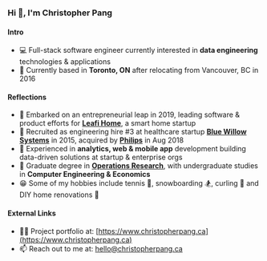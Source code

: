 ### Hi 👋, I'm Christopher Pang

#### Intro

- :computer: Full-stack software engineer currently interested in **data engineering** technologies & applications
- :maple_leaf: Currently based in **Toronto, ON** after relocating from Vancouver, BC in 2016

#### Reflections

- :seedling: Embarked on an entrepreneurial leap in 2019, leading software & product efforts for **[Leafi Home](https://www.leafihome.com)**, a smart home startup
- :raised_hands: Recruited as engineering hire #3 at healthcare startup **[Blue Willow Systems](https://www.philips.com/a-w/about/news/archive/standard/news/press/2018/20180919-philips-expands-senior-living-resident-safety-solutions-portfolio-via-acquisition-of-blue-willow-systems.html)** in 2015, acquired by **[Philips](https://www.lifeline.philips.com/content/b2b-philips-lifeline/en/business/carepoint-essential.html/)** in Aug 2018
- :rainbow: Experienced in **analytics, web & mobile app** development building data-driven solutions at startup & enterprise orgs
- :school_satchel: Graduate degree in **[Operations Research](https://www.sauder.ubc.ca/programs/masters-degrees/mban)**, with undergraduate studies in **Computer Engineering & Economics**
- :grin: Some of my hobbies include tennis :tennis:, snowboarding :snowboarder:, curling :curling_stone: and DIY home renovations :hammer: 

#### External Links

- 👨‍💻 Project portfolio at: [https://www.christopherpang.ca](https://www.christopherpang.ca)
- 📫 Reach out to me at: hello@christopherpang.ca
